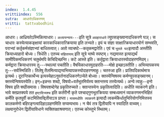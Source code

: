 ```yaml
---
index:  1.4.45
vrittiindex:  556
sutra:  आधारोऽधिकरणम्
vritti:  tattvabodhini 
---
```


आधारः। आध्रियतेऽस्मिन्नित्याधारः। `अध्यायन्याय---`इति सूत्रे `अवहाराधारे` त्युपसङ्ख्यानादधिकरणे घञ्। स चाधारः कस्येत्याकङ्क्षायां कारकाधिकारात्क्रियाया इति लभ्यते। इयं च संज्ञा साक्षात्क्रियाधारयोर्न सम्भवति, पराभ्यां कर्तृकर्मसंज्ञाभ्यां बाधितत्वात्। अतो व्याचष्टे--कतृकमद्वारेति। एवं च `भूतले घट`इत्यादौ अस्तीति क्रियाध्याहारो बोध्यः। त्रिधेति। एतच्च `संहितायाम्` इति सूत्रे भाष्ये स्पष्टम्। नद्यमास्त इत्याद्यर्थं सामीपिकमधिकरणं चतुर्थमपि केचिदिच्छन्ति। कटे आस्ते इति। कर्तृद्वारा क्रियाधारस्योदाहरणमिदम्। कर्मद्वारा क्रियाधारस्य तु---स्थाल्यां पचतीति। वैषयिकाधारमुदाहरति---मोक्षे इच्छाऽस्तीति। अभिव्यापकस्य तु---सर्वस्मिन्निति। तिलेषु तैलमित्याद्यप्यभिव्यापकस्योदाहरणमाहुः। चतरुआ इति। प्रातिपदिकार्थमात्र इत्यर्थः। दूरान्तिकार्थेभ्य इत्यस्येहाऽनुवर्तनादधिकरणेऽप्येते बोध्याः। क्तस्येन्विषस्य कर्मण्युपसङ्ख्यानम्। क्तस्येन्विषयस्येति। इन्=इन्नन्तः शब्दो, विषयो=वर्तभूतमिर्यस्य क्तान्तस्य तस्येत्यर्थः। अन्ये त्वाहुः--इनो विषय इति षष्ठीसमासः। विषयशब्देनेह प्रकृतिरुच्यते। क्तान्तस्येनः प्रकृतित्वादिति। अधीति व्याकरणे इति। भावे क्तप्रतक्यये तत `इष्टादिभ्यश्च` इति कर्तरीनौ कृते पश्चाद्गुणभूतक्रियया सम्बध्यमानं व्याकरणमनभिहितं कर्मेति कृतपूर्वी कटमितिवव्द्दितीयाऽत्र प्राप्ता। `मासमधीति व्याकरणे` इत्यादौ त्वकर्मकैर्धातुभिरियोगनिमित्तस्य कालकर्मणो बहिरङ्गत्वादिहाऽग्रहणमिति सप्यम्यभावः। न चैवं तत्र द्वितीयापि न स्यादिति वाच्यम्। लक्ष्यानुरोधेन द्वितीयाविधाने व्यक्तिपक्षाश्रयणात्। एतच्च कोस्तुभे स्थितम्।

